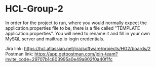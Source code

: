 # HCL-Group-2

In order for the project to run, where you would normally expect the application.properties file to be, there is a file called "TEMPLATE application.properties". You will need to rename it and fill in your own MySQL server and mailtrap.io login credentials.

Jira link: https://hcl.atlassian.net/jira/software/projects/HG2/boards/2
Postman link: https://app.getpostman.com/join-team?invite_code=29707b1c803995a0e49a802f0a40f1fc
